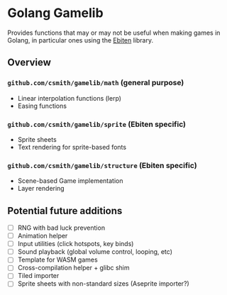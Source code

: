 # Golang Gamelib

Provides functions that may or may not be useful when making games in Golang,
in particular ones using the [Ebiten](https://ebiten.org/) library.

## Overview

### `github.com/csmith/gamelib/math` (general purpose)

* Linear interpolation functions (lerp)
* Easing functions

### `github.com/csmith/gamelib/sprite` (Ebiten specific)

* Sprite sheets
* Text rendering for sprite-based fonts

### `github.com/csmith/gamelib/structure` (Ebiten specific)

* Scene-based Game implementation
* Layer rendering 

## Potential future additions

- [ ] RNG with bad luck prevention
- [ ] Animation helper
- [ ] Input utilities (click hotspots, key binds)
- [ ] Sound playback (global volume control, looping, etc)
- [ ] Template for WASM games
- [ ] Cross-compilation helper + glibc shim
- [ ] Tiled importer
- [ ] Sprite sheets with non-standard sizes (Aseprite importer?)
